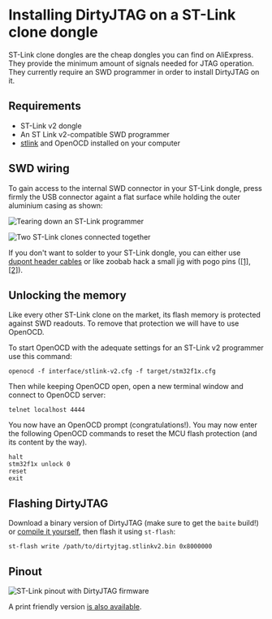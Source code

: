 # Installing DirtyJTAG on a ST-Link clone dongle

ST-Link clone dongles are the cheap dongles you can find on AliExpress. They provide the minimum amount of signals needed for JTAG operation. They currently require an SWD programmer in order to install DirtyJTAG on it.

## Requirements

 * ST-Link v2 dongle
 * An ST Link v2-compatible SWD programmer
 * [stlink](https://github.com/texane/stlink) and OpenOCD installed on your computer

## SWD wiring

To gain access to the internal SWD connector in your ST-Link dongle, press firmly the USB connector againt a flat surface while holding the outer aluminium casing as shown:

![Tearing down an ST-Link programmer](img/stlinkv2-teardown.gif)

![Two ST-Link clones connected together](img/stlinkv2-programming.png)

If you don't want to solder to your ST-Link dongle, you can either use [dupont header cables](img/stlinkv2-header-cable.jpg) or like zoobab hack a small jig with pogo pins ([[1]](img/stlinkv2-jig-1.jpg), [[2]](img/stlinkv2-jig-2.jpg)).

## Unlocking the memory

Like every other ST-Link clone on the market, its flash memory is protected against SWD readouts. To remove that protection we will have to use OpenOCD.

To start OpenOCD with the adequate settings for an ST-Link v2 programmer use this command:

```
openocd -f interface/stlink-v2.cfg -f target/stm32f1x.cfg
```

Then while keeping OpenOCD open, open a new terminal window and connect to OpenOCD server:

```
telnet localhost 4444
```

You now have an OpenOCD prompt (congratulations!). You may now enter the following OpenOCD commands to reset the MCU flash protection (and its content by the way).

```
halt
stm32f1x unlock 0
reset
exit
```

## Flashing DirtyJTAG

Download a binary version of DirtyJTAG (make sure to get the `baite` build!) or [compile it yourself](building-dirtyjtag.md), then flash it using `st-flash`:

```
st-flash write /path/to/dirtyjtag.stlinkv2.bin 0x8000000
```

## Pinout

![ST-Link pinout with DirtyJTAG firmware](img/stlink-pinout.jpg)

A print friendly version [is also available](img/stlinkv2-sticker.svg).
